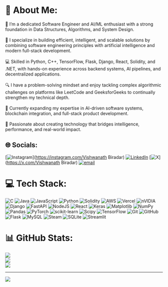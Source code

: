 # 💫 About Me:
👋 I’m a dedicated Software Engineer and AI/ML enthusiast with a strong foundation in Data Structures, Algorithms, and System Design.<br><br>🚀 I specialize in building efficient, intelligent, and scalable solutions by combining software engineering principles with artificial intelligence and modern full-stack development.<br><br>💻 Skilled in Python, C++, TensorFlow, Flask, Django, React, Solidity, and .NET, with hands-on experience across backend systems, AI pipelines, and decentralized applications.<br><br>🔍 I have a problem-solving mindset and enjoy tackling complex algorithmic challenges on platforms like LeetCode and GeeksforGeeks to continually strengthen my technical depth.<br><br>🌱 Currently expanding my expertise in AI-driven software systems, blockchain integration, and full-stack product development.<br><br>💬 Passionate about creating technology that bridges intelligence, performance, and real-world impact.


## 🌐 Socials:
[![Instagram](https://img.shields.io/badge/Instagram-%23E4405F.svg?logo=Instagram&logoColor=white)](https://instagram.com/Vishwanath Biradar) [![LinkedIn](https://img.shields.io/badge/LinkedIn-%230077B5.svg?logo=linkedin&logoColor=white)](www.linkedin.com/in/vishwanath-biradar-582b502a9 ) [![X](https://img.shields.io/badge/X-black.svg?logo=X&logoColor=white)](https://x.com/Vishwanath Biradar) [![email](https://img.shields.io/badge/Email-D14836?logo=gmail&logoColor=white)](mailto:vishwanathsbiradar1@gmail.com) 

# 💻 Tech Stack:
![C](https://img.shields.io/badge/c-%2300599C.svg?style=for-the-badge&logo=c&logoColor=white) ![Java](https://img.shields.io/badge/java-%23ED8B00.svg?style=for-the-badge&logo=openjdk&logoColor=white) ![JavaScript](https://img.shields.io/badge/javascript-%23323330.svg?style=for-the-badge&logo=javascript&logoColor=%23F7DF1E) ![Python](https://img.shields.io/badge/python-3670A0?style=for-the-badge&logo=python&logoColor=ffdd54) ![Solidity](https://img.shields.io/badge/Solidity-%23363636.svg?style=for-the-badge&logo=solidity&logoColor=white) ![AWS](https://img.shields.io/badge/AWS-%23FF9900.svg?style=for-the-badge&logo=amazon-aws&logoColor=white) ![Vercel](https://img.shields.io/badge/vercel-%23000000.svg?style=for-the-badge&logo=vercel&logoColor=white) ![nVIDIA](https://img.shields.io/badge/cuda-000000.svg?style=for-the-badge&logo=nVIDIA&logoColor=green) ![Django](https://img.shields.io/badge/django-%23092E20.svg?style=for-the-badge&logo=django&logoColor=white) ![FastAPI](https://img.shields.io/badge/FastAPI-005571?style=for-the-badge&logo=fastapi) ![NodeJS](https://img.shields.io/badge/node.js-6DA55F?style=for-the-badge&logo=node.js&logoColor=white) ![React](https://img.shields.io/badge/react-%2320232a.svg?style=for-the-badge&logo=react&logoColor=%2361DAFB) ![Keras](https://img.shields.io/badge/Keras-%23D00000.svg?style=for-the-badge&logo=Keras&logoColor=white) ![Matplotlib](https://img.shields.io/badge/Matplotlib-%23ffffff.svg?style=for-the-badge&logo=Matplotlib&logoColor=black) ![NumPy](https://img.shields.io/badge/numpy-%23013243.svg?style=for-the-badge&logo=numpy&logoColor=white) ![Pandas](https://img.shields.io/badge/pandas-%23150458.svg?style=for-the-badge&logo=pandas&logoColor=white) ![PyTorch](https://img.shields.io/badge/PyTorch-%23EE4C2C.svg?style=for-the-badge&logo=PyTorch&logoColor=white) ![scikit-learn](https://img.shields.io/badge/scikit--learn-%23F7931E.svg?style=for-the-badge&logo=scikit-learn&logoColor=white) ![Scipy](https://img.shields.io/badge/SciPy-%230C55A5.svg?style=for-the-badge&logo=scipy&logoColor=%white) ![TensorFlow](https://img.shields.io/badge/TensorFlow-%23FF6F00.svg?style=for-the-badge&logo=TensorFlow&logoColor=white) ![Git](https://img.shields.io/badge/git-%23F05033.svg?style=for-the-badge&logo=git&logoColor=white) ![GitHub](https://img.shields.io/badge/github-%23121011.svg?style=for-the-badge&logo=github&logoColor=white) ![Flask](https://img.shields.io/badge/flask-%23000.svg?style=for-the-badge&logo=flask&logoColor=white) ![MySQL](https://img.shields.io/badge/mysql-4479A1.svg?style=for-the-badge&logo=mysql&logoColor=white) ![Steam](https://img.shields.io/badge/steam-%23000000.svg?style=for-the-badge&logo=steam&logoColor=white) ![SQLite](https://img.shields.io/badge/sqlite-%2307405e.svg?style=for-the-badge&logo=sqlite&logoColor=white) ![Streamlit](https://img.shields.io/badge/Streamlit-%23FE4B4B.svg?style=for-the-badge&logo=streamlit&logoColor=white)
# 📊 GitHub Stats:
![](https://github-readme-stats.vercel.app/api?username=vishwanath090&theme=city_lights&hide_border=true&include_all_commits=false&count_private=true)<br/>
![](https://nirzak-streak-stats.vercel.app/?user=vishwanath090&theme=city_lights&hide_border=true)<br/>
![](https://github-readme-stats.vercel.app/api/top-langs/?username=vishwanath090&theme=city_lights&hide_border=true&include_all_commits=false&count_private=true&layout=compact)

---
[![](https://visitcount.itsvg.in/api?id=vishwanath090&icon=0&color=12)](https://visitcount.itsvg.in)

<!-- Proudly created with GPRM ( https://gprm.itsvg.in ) -->
